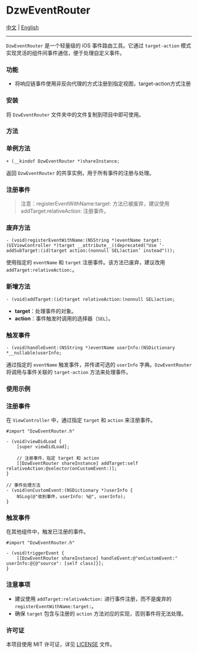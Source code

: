 # DzwEventRouter

[中文](https://github.com/Dtheme/DzwEventRouter/blob/main/README.md) | [English](https://github.com/Dtheme/DzwEventRouter/blob/main/README-en.md)

---

`DzwEventRouter` 是一个轻量级的 iOS 事件路由工具。它通过 `target-action` 模式实现灵活的组件间事件通信，便于处理自定义事件。

### 功能

- 将响应链事件使用非反向代理的方式注册到指定视图，target-action方式注册

### 安装

将 `DzwEventRouter` 文件夹中的文件复制到项目中即可使用。

### 方法

### 单例方法

```
+ (__kindof DzwEventRouter *)shareInstance;

```

返回 `DzwEventRouter` 的共享实例，用于所有事件的注册与处理。

### 注册事件

> 注意：registerEventWithName:target: 方法已被废弃，建议使用 addTarget:relativeAction: 注册事件。
> 

### 废弃方法

```
- (void)registerEventWithName:(NSString *)eventName target:(UIViewController *)target __attribute__((deprecated("Use ‘-addSubTarget:(id)target action:(nonnull SEL)action’ instead")));

```

使用指定的 `eventName` 和 `target` 注册事件。该方法已废弃，建议改用 `addTarget:relativeAction:`。

### 新增方法

```
- (void)addTarget:(id)target relativeAction:(nonnull SEL)action;

```

- **target**：处理事件的对象。
- **action**：事件触发时调用的选择器（`SEL`）。

### 触发事件

```
- (void)handleEvent:(NSString *)eventName userInfo:(NSDictionary *__nullable)userInfo;

```

通过指定的 `eventName` 触发事件，并传递可选的 `userInfo` 字典。`DzwEventRouter` 将调用与事件关联的 `target-action` 方法来处理事件。

### 使用示例

### 注册事件

在 `ViewController` 中，通过指定 `target` 和 `action` 来注册事件。

```
#import "DzwEventRouter.h"

- (void)viewDidLoad {
    [super viewDidLoad];

    // 注册事件，指定 target 和 action
    [[DzwEventRouter shareInstance] addTarget:self relativeAction:@selector(onCustomEvent:)];
}

// 事件处理方法
- (void)onCustomEvent:(NSDictionary *)userInfo {
    NSLog(@"收到事件，userInfo: %@", userInfo);
}

```

### 触发事件

在其他组件中，触发已注册的事件。

```
#import "DzwEventRouter.h"

- (void)triggerEvent {
    [[DzwEventRouter shareInstance] handleEvent:@"onCustomEvent:" userInfo:@{@"source": [self class]}];
}

```

### 注意事项

- 建议使用 `addTarget:relativeAction:` 进行事件注册，而不是废弃的 `registerEventWithName:target:`。
- 确保 `target` 包含与注册的 `action` 方法对应的实现，否则事件将无法处理。

### 许可证

本项目使用 MIT 许可证，详见 [LICENSE](https://www.notion.so/dzwillusionfield/LICENSE) 文件。
